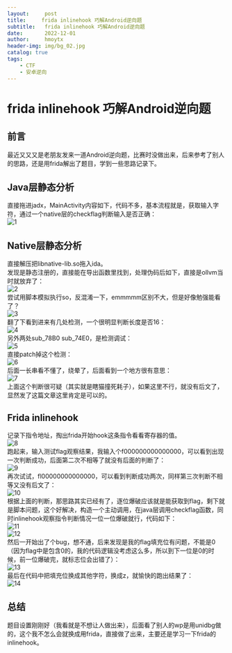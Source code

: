 ```yaml
---
layout:     post
title:     frida inlinehook 巧解Android逆向题
subtitle:   frida inlinehook 巧解Android逆向题
date:       2022-12-01
author:     hmoytx
header-img: img/bg_02.jpg
catalog: true
tags:
    - CTF
    - 安卓逆向
---
```

#  frida inlinehook 巧解Android逆向题

## 前言
最近又又又是老朋友发来一道Android逆向题，比赛时没做出来，后来参考了别人的思路，还是用frida解出了题目，学到一些思路记录下。  

## Java层静态分析
直接拖进jadx，MainActivity内容如下，代码不多，基本流程就是，获取输入字符，通过一个native层的checkflag判断输入是否正确：       
![1](/img/221201_javacode.png)   


## Native层静态分析
直接解压把libnative-lib.so拖入ida。    
发现是静态注册的，直接能在导出函数里找到，处理伪码后如下，直接是ollvm当时就放弃了：   
![2](/img/221201_ollvm.png)   
尝试用脚本模拟执行so，反混淆一下，emmmmm区别不大，但是好像勉强能看了？  
![3](/img/221201_deollvm.png)   
翻了下看到进来有几处检测，一个很明显判断长度是否16：  
![4](/img/221201_check.png)   
另外两处sub_78B0 sub_74E0，是检测调试：  
![5](/img/221201_antidebug1.png)  
直接patch掉这个检测：  
![6](/img/221201_antidebug.png)   
后面一长串看不懂了，绕晕了，后面看到一个地方很有意思：   
![7](/img/221201_cmp1.png)   
上面这个判断很可疑（其实就是瞎猫撞死耗子），如果这里不行，就没有后文了，显然发了这篇文章这里肯定是可以的。   


## Frida inlinehook 
记录下指令地址，掏出frida开始hook这条指令看看寄存器的值。   
![8](/img/221201_inlinehook.png)   
跑起来，输入测试flag观察结果，我输入个f000000000000000，可以看到出现一次判断成功，后面第二次不相等了就没有后面的判断了：   
![9](/img/221201_hookprint.png)      
再次试试，fl00000000000000，可以看到判断成功两次，同样第三次判断不相等又没有后文了：   
![10](/img/221201_hook1.png)      
根据上面的判断，那思路其实已经有了，逐位爆破应该就是能获取到flag，剩下就是脚本问题，这个好解决，构造一个主动调用，在java层调用checkflag函数，同时inlinehook观察指令判断情况一位一位爆破就行，代码如下：    
![11](/img/221201_code1.png)     
![12](/img/221201_code2.png)   
然后一开始出了个bug，想不通，后来发现是我的flag填充位有问题，不能是0（因为flag中是包含0的，我的代码逻辑没考虑这么多，所以到下一位是0的时候，前一位爆破完，就标志位会出错了）：   
![13](/img/221201_bug.png)     
最后在代码中把填充位换成其他字符，换成z，就愉快的跑出结果了：  
![14](/img/221201_flag.png)    



## 总结
题目设置刚刚好（我看就是不想让人做出来），后面看了别人的wp是用unidbg做的，这个我不怎么会就换成用frida，直接做了出来，主要还是学习一下frida的inlinehook。  

